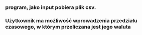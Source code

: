 ### program, jako input pobiera plik csv.
### Użytkownik ma możliwość wprowadzenia przedziału czasowego, w którym przeliczana jest jego waluta

